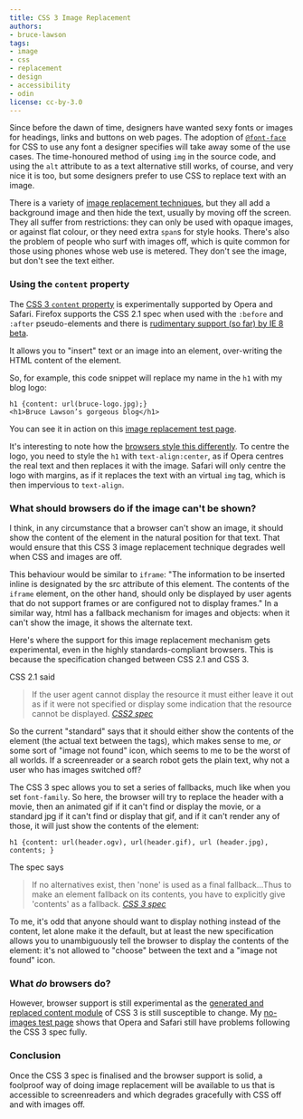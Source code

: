 ```yaml
---
title: CSS 3 Image Replacement
authors:
- bruce-lawson
tags:
- image
- css
- replacement
- design
- accessibility
- odin
license: cc-by-3.0
---
```


<p>Since before the dawn of time, designers have wanted sexy fonts or images for headings, links and buttons on web pages. The adoption of <a href="http://www.alistapart.com/articles/cssatten"><code>@font-face</code></a> for CSS to use any font a designer specifies will take away some of the use cases. The time-honoured method of using <code>img</code> in the source code, and using the <code>alt</code> attribute to as a text alternative still works, of course, and very nice it is too, but some designers prefer to use CSS to replace text with an image.</p>

<p>There is a variety of <a href="http://www.mezzoblue.com/tests/revised-image-replacement/">image replacement techniques</a>, but they all add a background image and then hide the text, usually by moving off the screen. They all suffer from restrictions: they can only be used with opaque images, or against flat colour, or they need extra <code>span</code>s for style hooks. There&#39;s also the problem of people who surf with images off, which is quite common for those using phones whose web use is metered. They don&#39;t see the image, but don&#39;t see the text either.</p>
<h3>Using the <code>content</code> property</h3>
<p>The <a href="http://www.w3.org/TR/css3-content/#inserting3"><abbr>CSS</abbr> 3 <code>content</code> property</a> is experimentally supported by Opera and Safari. Firefox supports the <abbr>CSS</abbr> 2.1 spec when used with the <code>:before</code> and <code>:after</code> pseudo-elements and there is <a href="http://www.css3.info/css3-features-in-ie8/">rudimentary support (so far) by IE 8 beta</a>.</p>

<p>It allows you to &quot;insert&quot; text or an image into an element, over-writing the <abbr>HTML</abbr> content of the element.</p>

<p>So, for example, this code snippet will replace my name in the <code>h1</code> with my blog logo:</p>

<pre><code>h1 {content: url(bruce-logo.jpg);}
&lt;h1&gt;Bruce Lawson’s gorgeous blog&lt;/h1&gt;</code></pre>


<p>You can see it in action on this <a href="{{ page.id }}/css3-image-replacement.htm">image replacement test page</a>.</p>

<p>It&#39;s interesting to note how the <a href="{{ page.id }}/css3-image-replacement-styling.htm">browsers  style this differently</a>. To centre the logo, you need to style the <code>h1</code> with <code>text-align:center</code>, as if Opera centres the real text and then replaces it with the image. Safari will only centre the logo with margins, as if it replaces the text with an virtual <code>img</code> tag, which is then impervious to <code>text-align</code>.</p>

<h3>What should browsers do if the image can&#39;t be shown?</h3>
<p>I think, in any circumstance that a browser can&#39;t show an image, it should show the  content of the element in the natural position for that text. That would ensure that this <abbr>CSS</abbr> 3 image replacement technique degrades well when CSS and images are off.</p>

<p>This behaviour would be similar to  <code>iframe</code>: &quot;The information to be inserted inline is designated by the src attribute of this element. The contents of the <code>iframe</code> element, on the other hand, should only be displayed by user agents that do not support frames or are configured not to display frames.&quot; In a similar way, <abbr>html</abbr> has a fallback mechanism for images and objects: when it can&#39;t show the image, it shows the alternate text.</p>

<p>Here&#39;s where the support for this image replacement mechanism gets experimental, even in the highly standards-compliant browsers. This is because the specification changed between <abbr>CSS</abbr> 2.1 and <abbr>CSS</abbr> 3.</p>
<p><abbr>CSS</abbr> 2.1 said</p>
<blockquote cite="http://www.w3.org/TR/CSS21/generate.html#content"><p>If the user agent cannot display the resource it must either leave it out as if it were not specified or display some indication that the resource cannot be displayed. <a href="http://www.w3.org/TR/CSS21/generate.html#content"><cite><abbr>CSS</abbr>2 spec</cite></a></p></blockquote>
<p>So the current &quot;standard&quot; says that it should either show the contents of the element (the actual text between the tags), which makes sense to me, <em>or</em> some sort of &quot;image not found&quot; icon, which seems to me to be the worst of all worlds. If a screenreader or a search robot gets the plain text, why not a user who has images switched off?</p>
<p>The <abbr>CSS</abbr> 3 spec  allows you to set a series of fallbacks, much like when you set <code>font-family</code>. So here, the browser will try to replace the header with a movie, then an animated gif if it can&#39;t find or display the movie, or  a standard jpg if it can&#39;t find or display that gif, and if it can&#39;t render any of those, it will just show the  contents of the element:</p>
<code>h1 {content: url(header.ogv), url(header.gif), url (header.jpg), contents; }</code>

<p>The spec says</p>
<blockquote cite="http://www.w3.org/TR/css3-content/#inserting3">
    <p>If no alternatives exist, then &#39;none&#39; is used as a final fallback...Thus to make an element fallback on its contents, you have to explicitly give &#39;contents&#39; as a fallback. <a href="http://www.w3.org/TR/css3-content/#inserting3"><cite><abbr>CSS</abbr> 3 spec</cite></a></p>
</blockquote>
<p>To me, it&#39;s odd that anyone should want to display nothing instead of the content, let alone make it the default, but at least the new specification allows you to unambiguously tell the browser to display the contents of the element: it&#39;s not allowed to &quot;choose&quot; between the text and a &quot;image not found&quot; icon.</p>

<h3>What <em>do</em>  browsers do?</h3>
<p>However, browser support is still experimental as the <a href="http://www.w3.org/TR/css3-content/">generated and replaced content module</a> of <abbr>CSS</abbr> 3 is still susceptible to change. My <a href="{{ page.id }}/css3-image-replacement-nonexist.htm">no-images test page</a> shows that Opera and Safari still have problems following the <abbr>CSS</abbr> 3 spec fully.</p>
<h3>Conclusion</h3>
<p>Once the <abbr>CSS</abbr> 3 spec is finalised and the browser support is solid, a foolproof way of doing image replacement will be available to us that  is accessible to screenreaders and which degrades gracefully with CSS off and with images off.</p>
